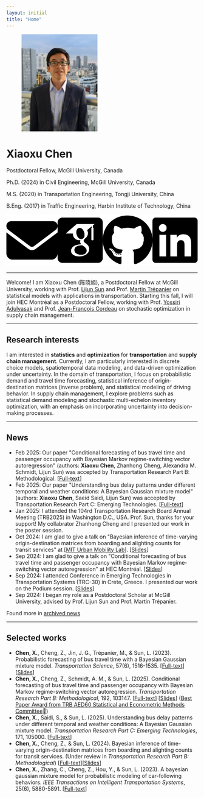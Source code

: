 ```yaml
---
layout: initial
title: "Home"
---
```


<figure class="left">
  <img src="assets\images\xiaoxu2.jpeg" width="200" alt="My portrait"/>
<!--   <figcaption>. </figcaption> -->
</figure>

# Xiaoxu Chen

Postdoctoral Fellow, McGill University, Canada

Ph.D. (2024) in Civil Engineering, McGill University, Canada

M.S. (2020) in Transportation Engineering, Tongji University, China

B.Eng. (2017) in Traffic Engineering, Harbin Institute of Technology, China

<div style="display: flex; align-items: center;">
<a href="mailto:xiaoxu.chen@mcgill.ca" target="_blank">
<img src="assets\images\envelope-solid.svg" alt="Email" class="icon" title="Email me" style="margin-right:10px">
</a>

<a href="https://scholar.google.com/citations?user=PveVQZsAAAAJ&hl=en" target="_blank">
<img src="assets\images\google-scholar-square.svg" alt="Google Scholar" class="icon" title="Visit Google Scholar" style="margin-right:10px">
</a>

<a href="https://github.com/xiaoxuchen" target="_blank">
<img src="assets\images\github-brands-solid.svg" alt="GitHub" class="icon" title="Visit GitHub" style="margin-right:10px">
</a>

<a href="https://www.linkedin.com/in/xiaoxu-chen/" target="_blank">
<img src="assets\images\linkedin-brands-solid.svg" alt="LinkedIn" class="icon" title="Visit LinkedIn" style="margin-right:10px">
</a>
</div>

--------------

<!-- <br> -->
Welcome! I am Xiaoxu Chen (陈晓旭), a Postdoctoral Fellow at McGill University, working with Prof. [Lijun Sun](https://lijunsun.github.io/) and Prof. [Martin Trépanier](https://www.polymtl.ca/expertises/en/trepanier-martin) on statistical models with applications in transportation. Starting this fall, I will join HEC Montréal as a Postdoctoral Fellow, working with Prof. [Yossiri Adulyasak](https://sites.google.com/site/ayossiri/home) and Prof. [Jean-François Cordeau](https://www.hec.ca/en/profs/jean-francois.cordeau.html) on stochastic optimization in supply chain management.

--------------

## Research interests

I am interested in **statistics** and **optimization** for **transportation** and **supply chain management**. Currently, I am particularly interested in discrete choice models, spatiotemporal data modeling, and data-driven optimization under uncertainty. In the domain of transportation, I focus on probabilistic demand and travel time forecasting, statistical inference of origin-destination matrices (inverse problem), and statistical modeling of driving behavior. In supply chain management, I explore problems such as statistical demand modeling and stochastic multi-echelon inventory optimization, with an emphasis on incorporating uncertainty into decision-making processes.

-------------
## News
- Feb 2025: Our paper "Conditional forecasting of bus travel time and passenger occupancy with Bayesian Markov regime-switching vector autoregression" (authors: **Xiaoxu Chen**, Zhanhong Cheng, Alexandra M. Schmidt, Lijun Sun) was accepted by Transportation Research Part B: Methodological. [[Full-text](https://www.sciencedirect.com/science/article/pii/S0191261524002716)]
- Feb 2025: Our paper "Understanding bus delay patterns under different temporal and weather conditions: A Bayesian Gaussian mixture model" (authors: **Xiaoxu Chen**, Saeid Saidi, Lijun Sun) was accepted by Transportation Research Part C: Emerging Technologies. [[Full-text](https://www.sciencedirect.com/science/article/pii/S0968090X2500004X)]
- Jan 2025: I attended the 104rd Transportation Research Board Annual Meeting (TRB2025) in Washington D.C., USA. Prof. Sun, thanks for your support! My collabrator Zhanhong Cheng and I presented our work in the poster session.
- Oct 2024: I am glad to give a talk on "Bayesian inference of time-varying origin-destination matrices from boarding and alighting counts for transit services" at [[MIT Urban Mobility Lab](https://mobility.mit.edu/)]. [[Slides](assets\files\MIT_Xiaoxu_notes2.pdf)]
- Sep 2024: I am glad to give a talk on "Conditional forecasting of bus travel time and passenger occupancy with Bayesian Markov regime-switching vector autoregression" at HEC Montréal. [[Slides](assets\files\HEC_Xiaoxu_Bus_HMM_Slides.pdf)]
- Sep 2024: I attended Conference in Emerging Technologies in Transportation Systems (TRC-30) in Crete, Greece. I presented our work on the Podium session. [[Slides](assets\files\MIT_Xiaoxu_notes2.pdf)]
- Sep 2024: I began my role as a Postdoctoral Scholar at McGill University, advised by Prof. Lijun Sun and Prof. Martin Trépanier.

Found more in [archived news](_pages/News.md)

-------------
## Selected works
- **Chen, X.**, Cheng, Z., Jin, J. G., Trépanier, M., & Sun, L. (2023). Probabilistic forecasting of bus travel time with a Bayesian Gaussian mixture model. *Transportation Science*, 57(6), 1516-1535. [[Full-text](https://pubsonline.informs.org/doi/abs/10.1287/trsc.2022.0214)] [[Slides](assets\files\BayesianGMM_caspt.pdf)]
- **Chen, X.**, Cheng, Z., Schmidt, A. M., & Sun, L. (2025). Conditional forecasting of bus travel time and passenger occupancy with Bayesian Markov regime-switching vector autoregression. *Transportation Research Part B: Methodological*, 192, 103147. [[Full-text](https://www.sciencedirect.com/science/article/pii/S0191261524002716)] [[Slides](assets\files\HEC_Xiaoxu_Bus_HMM_Slides.pdf)] ([Best Paper Award from TRB AED60 Statistical and Econometric Methods Committee](https://trbstats.weebly.com/)🏅)
- **Chen, X.**, Saidi, S., & Sun, L. (2025). Understanding bus delay patterns under different temporal and weather conditions: A Bayesian Gaussian mixture model. *Transportation Research Part C: Emerging Technologies*, 171, 105000. [[Full-text](https://www.sciencedirect.com/science/article/pii/S0968090X2500004X)]
- **Chen, X.**, Cheng, Z., & Sun, L. (2024). Bayesian inference of time-varying origin-destination matrices from boarding and alighting counts for transit services. (Under review in *Transportation Research Part B: Methodological*) [[Full-text](https://arxiv.org/abs/2403.04742)][[Slides](assets\files\MIT_Xiaoxu_notes2.pdf)]
- **Chen, X.**, Zhang, C., Cheng, Z., Hou, Y., & Sun, L. (2023). A bayesian gaussian mixture model for probabilistic modeling of car-following behaviors. *IEEE Transactions on Intelligent Transportation Systems*, 25(6), 5880-5891. [[Full-text](https://ieeexplore.ieee.org/abstract/document/10337758?casa_token=5Xgxq2S6QnwAAAAA:0NUn5lq7-B-XM275000HoFgfnfDKSZ8uMGWEQJ0dSa9vXgh-_WVuJwqjbWfgABggGyvl1AnnTno)]
